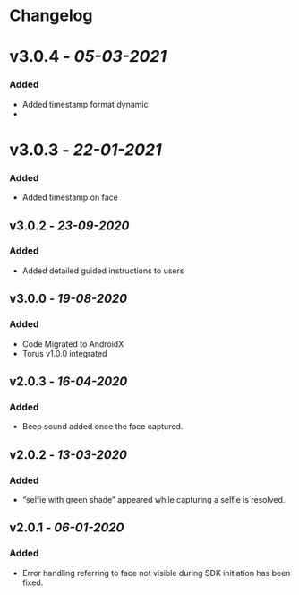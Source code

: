 # Changelog

# **v3.0.4** - *05-03-2021*

### Added
- Added timestamp format dynamic
- 
# **v3.0.3** - *22-01-2021*

### Added
- Added timestamp on face

## **v3.0.2** - *23-09-2020*

### Added
- Added detailed guided instructions to users

## **v3.0.0** - *19-08-2020*

### Added
- Code Migrated to AndroidX
- Torus v1.0.0 integrated 


## **v2.0.3** - *16-04-2020*

### Added
- Beep sound added once the face captured.

## **v2.0.2** - *13-03-2020*

### Added
- “selfie with green shade” appeared while capturing a selfie is resolved.

## **v2.0.1** - *06-01-2020*

### Added
- Error handling referring to face not visible during SDK initiation has been fixed.
